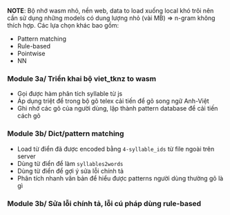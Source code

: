 __NOTE__: Bộ nhớ wasm nhỏ, nền web, data to load xuống local khó trôi nên cần sử dụng những models có dung lượng nhỏ (vài MB) => n-gram không thích hợp. Các lựa chọn khác bao gồm:

* Pattern matching
* Rule-based
* Pointwise
* NN

### Module 3a/ Triển khai bộ viet_tknz to wasm
* Gọi được hàm phân tích syllable từ js
* Áp dụng triệt để trong bộ gõ telex cải tiến để gõ song ngữ Anh-Việt
* Ghi nhớ các gõ của người dùng, lập thành pattern database để cải tiến cách gõ

### Module 3b/ Dict/pattern matching
* Load từ điển đã được encoded bằng `4-syllable_ids` từ file ngoài trên server
* Dùng từ điển để làm `syllables2words`
* Dùng từ điển để gợi ý sửa lỗi chính tả
* Phân tích nhanh văn bản để hiểu được patterns người dùng thường gõ là gì

### Module 3b/ Sửa lỗi chính tả, lỗi cú pháp dùng rule-based
